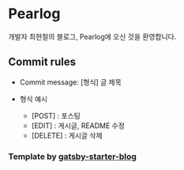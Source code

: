 # Pearlog

개발자 최현철의 블로그, Pearlog에 오신 것을 환영합니다.

## Commit rules

- Commit message: [형식] 글 제목

- 형식 예시
  - [POST] : 포스팅
  - [EDIT] : 게시글, README 수정
  - [DELETE] : 게시글 삭제

### Template by [gatsby-starter-blog](https://www.gatsbyjs.com/starters/gatsbyjs/gatsby-starter-blog)
